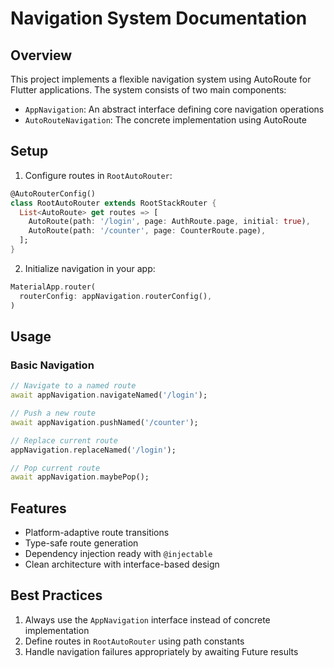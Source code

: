 # Navigation System Documentation

## Overview
This project implements a flexible navigation system using AutoRoute for Flutter applications. The system consists of two main components:
- `AppNavigation`: An abstract interface defining core navigation operations
- `AutoRouteNavigation`: The concrete implementation using AutoRoute

## Setup

1. Configure routes in `RootAutoRouter`:
```dart
@AutoRouterConfig()
class RootAutoRouter extends RootStackRouter {
  List<AutoRoute> get routes => [
    AutoRoute(path: '/login', page: AuthRoute.page, initial: true),
    AutoRoute(path: '/counter', page: CounterRoute.page),
  ];
}
```

2. Initialize navigation in your app:
```dart
MaterialApp.router(
  routerConfig: appNavigation.routerConfig(),
)
```

## Usage

### Basic Navigation
```dart
// Navigate to a named route
await appNavigation.navigateNamed('/login');

// Push a new route
await appNavigation.pushNamed('/counter');

// Replace current route
appNavigation.replaceNamed('/login');

// Pop current route
await appNavigation.maybePop();
```

## Features
- Platform-adaptive route transitions
- Type-safe route generation
- Dependency injection ready with `@injectable`
- Clean architecture with interface-based design

## Best Practices
1. Always use the `AppNavigation` interface instead of concrete implementation
2. Define routes in `RootAutoRouter` using path constants
3. Handle navigation failures appropriately by awaiting Future results